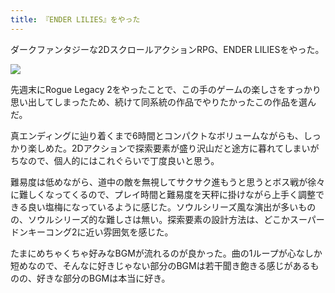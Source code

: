 ```yaml
---
title: 『ENDER LILIES』をやった
---
```

ダークファンタジーな2DスクロールアクションRPG、ENDER LILIESをやった。

![](https://lh3.googleusercontent.com/docs/ADP-6oEaqW3MYE_9ayPH5b374qX397VqUjau1MK8oMAgrhhInerBTDFnednVLgepsBiQx5uCpDQ3SPmZtHt_qSEv0iNh16qQygJ8_N3E3brxl8yEdnBrk53sWz8SxiaFQHbwIVqPg5zRHIQLOG4GTUltqHAkISbQ91s655C5HR2X9qo2MyOYS8yJzUqbctV4Xq0BjOraSy0HArwIr7fR61FT-NvApBXxypmlrfj1mMcB3Jc1lHJHXJcD9oIF23WjY9-fOv99Oai7lKAasnpu9hNr194mxsmsOS5xH-Z_DHi7ILitjL0b0ubl7DdZ-1M_emWlMpJMV9kmYrlJUc5HqQq1t3Qc8KMhblTTHIfa1VaS87TbYUlOs-aPPkqs0ORpjNRG0zgWn9wZgeBEdRihY-XNYEEQUXFnaaBdT6Mgea7TjJqwOEyM-NN8kXoyXjv_czqFdtnqzlTygYYvg0JGcvM8AEmRxeV5V8NBCCYyuMUJ_QzKOZMl9GOngu1_6gRlw9KcOJmHiNJlxMTPVKE44TALRLyLCQg15hLvGIQq2WIvYjTLvOmPMnjS780sHuIsPuMkTbmaEWAghpAxuriunz0U59wvsKvGRxcpXqH1LH0LdNkzjC6vikLlBtBmDxgTCATl168LrJVEHjhtC2uZLMjK39fT3DKZe0FXrseFUiY9I2XC4UT1953uF3xDVWFamkBrToO1PLfwcVz45_twgMN9r7Z1__UHAePDX-X2DV0-M2JgjA52bZo5vtVLyxmp3l4xq_Pa4q_snfsw3nn_Kee7TxRZWUt5i2cNJjv6PVwjAgUNSud8JYD7O7Bo6a9HGW2b8LWPeoIRIRs_NMIVzCGycvptiVs_IWxAFg3Qv3oNlDqW5uj1cqK70roRPtqo8vMbzqXAuoR96OKb1aKtFbD4VVc7vd1FP7UKbXUJ8hb0U8dijKrJmCadP9PgLbS24BWQdqERq-oLNzHNR1fF0Oc1JAdNkAMiFgMT5cTbeZFDXh_rYkdlt2-Etd0pYq7coM3KWMPpTJAlWaV7m5YTYDjt2_hwd4tdr3zuGcMF08M5LPEFIbzw6SaJnLgb1aY0TLMniTgH5GGN7NmIwpRRvOMHvd_P1iPTAYWIPTcKgU8mYWphrWHpreV51vxIGRRzwx4jP8uGG6mnABuI_kJd4dR6k5amoKdarUayRF_pZe9cOvW-kibeu75F17xgbwxwTfegHsSigbcuGZADNoDkyIqLFhM68BopYQ54KYL61lwfH9iuSHtH5w)

先週末にRogue Legacy 2をやったことで、この手のゲームの楽しさをすっかり思い出してしまったため、続けて同系統の作品でやりたかったこの作品を選んだ。

真エンディングに辿り着くまで6時間とコンパクトなボリュームながらも、しっかり楽しめた。2Dアクションで探索要素が盛り沢山だと途方に暮れてしまいがちなので、個人的にはこれぐらいで丁度良いと思う。

難易度は低めながら、道中の敵を無視してサクサク進もうと思うとボス戦が徐々に難しくなってくるので、プレイ時間と難易度を天秤に掛けながら上手く調整できる良い塩梅になっているように感じた。ソウルシリーズ風な演出が多いものの、ソウルシリーズ的な難しさは無い。探索要素の設計方法は、どこかスーパードンキーコング2に近い雰囲気を感じた。

たまにめちゃくちゃ好みなBGMが流れるのが良かった。曲の1ループが心なしか短めなので、そんなに好きじゃない部分のBGMは若干聞き飽きる感じがあるものの、好きな部分のBGMは本当に好き。
